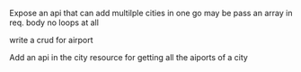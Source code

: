 Expose an api that can add multilple cities in one go may be pass an array in req. body no loops at all


write a crud for airport

Add an api in the city resource for getting all the aiports of a city
